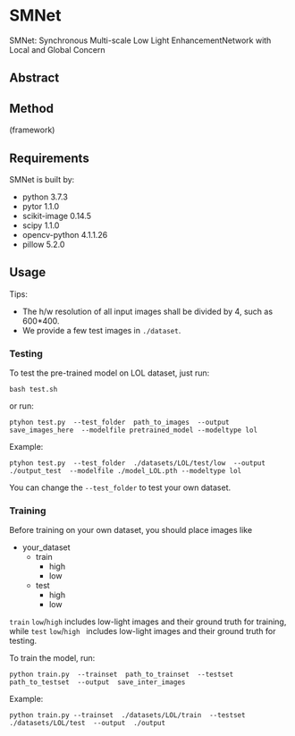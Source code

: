 # SMNet
SMNet: Synchronous Multi-scale Low Light EnhancementNetwork with Local and Global Concern
## Abstract
## Method
(framework)

## Requirements
SMNet is built by:
- python 3.7.3
- pytor 1.1.0
- scikit-image   0.14.5  
- scipy   1.1.0     
- opencv-python    4.1.1.26   
- pillow   5.2.0 

## Usage
Tips:
-  The h/w resolution of all input images shall be divided by 4, such as 600*400.
-  We provide a few test images in `./dataset`.
### Testing
To test the pre-trained model on LOL dataset, just run:
```
bash test.sh
```

or run:

```
ptyhon test.py  --test_folder  path_to_images  --output save_images_here  --modelfile pretrained_model --modeltype lol
```
Example:
```
ptyhon test.py  --test_folder  ./datasets/LOL/test/low  --output  ./output_test  --modelfile ./model_LOL.pth --modeltype lol
```
You can change the `--test_folder` to test your own dataset.
### Training
Before training  on your own dataset, you should place images like 
- your_dataset
  - train
    - high
    - low
  - test
    - high
    - low

`train` `low`/`high` includes low-light images and their ground truth for training, while `test` `low`/`high ` includes low-light images and their ground truth for testing.

To train the model, run:
```
python train.py  --trainset  path_to_trainset  --testset path_to_testset  --output  save_inter_images
```
Example:
```
python train.py --trainset  ./datasets/LOL/train  --testset  ./datasets/LOL/test  --output  ./output
```
